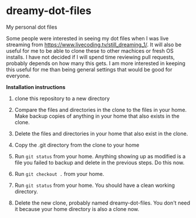 # dreamy-dot-files
My personal dot files

Some people were interested in seeing my dot files when I was live streaming from https://www.livecoding.tv/still_dreaming_1/. It will also be useful for me to be able to clone these to other machices or fresh OS installs. I have not decided if I will spend time reviewing pull requests, probably depends on how many this gets. I am more interested in keeping this useful for me than being general settings that would be good for everyone.

<b>Installation instructions</b>

1) clone this repository to a new directory

2) Compare the files and directories in the clone to the files in your home. Make backup copies of anything in your home that also exists in the clone.

3) Delete the files and directories in your home that also exist in the clone.

4) Copy the .git directory from the clone to your home

5) Run `git status` from your home. Anything showing up as modified is a file you failed to backup and delete in the previous steps. Do this now.

6) Run `git checkout .` from your home.

7) Run `git status` from your home. You should have a clean working directory.

8) Delete the new clone, probably named dreamy-dot-files. You don't need it because your home directory is also a clone now.
